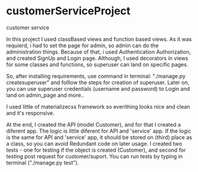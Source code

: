 # customerServiceProject
customer service 

In this project I used classBased views and function based views. As it was requierd, i had to set the page for admin,
so admin can do the administration things.
Because of that, i used Authentication Authorization, and created SignUp and Login page. 
Although, I used decorators in views for some classes and functions, so superuser can land on specific pages.

So, after installing requirements, use command in terminal: "./manage.py createsuperuser" and folllow the steps for creation of superuser.
Later on, you can use superuser credentials (username and password) to Login and land on admin_page and more..

I used little of materializecss framework so everithing looks nice and clean and it's responsive.

At the end, I created the API (model Customer), and for that I created a diferent app. The logic is little diferent for API and 'service' app. 
If the logic is the same for API and 'service' app, it should be stored on (third) place as a class, so you can avoid Redundant code on later usage.
I created two tests - one for testing if the object is created (Customer), and second for testing post request for customer/suport.
You can run tests by typing in terminal ("./manage.py test").
